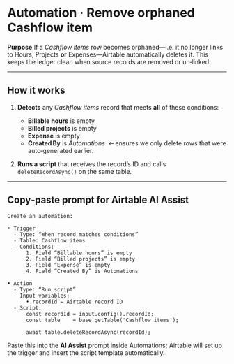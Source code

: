 # Automation · Remove orphaned Cashflow item

**Purpose**  If a *Cashflow items* row becomes orphaned—i.e. it no longer links to Hours, Projects **or** Expenses—Airtable automatically deletes it. This keeps the ledger clean when source records are removed or un‑linked.

---

## How it works

1. **Detects** any *Cashflow items* record that meets **all** of these conditions:

   * **Billable hours** is empty
   * **Billed projects** is empty
   * **Expense** is empty
   * **Created By** is *Automations*  ← ensures we only delete rows that were auto‑generated earlier.
2. **Runs a script** that receives the record’s ID and calls `deleteRecordAsync()` on the same table.

---

## Copy‑paste prompt for Airtable AI Assist

```text
Create an automation:

• Trigger
  - Type: “When record matches conditions”
  - Table: Cashflow items
  - Conditions:
      1. Field “Billable hours” is empty
      2. Field “Billed projects” is empty
      3. Field “Expense” is empty
      4. Field “Created By” is Automations

• Action
  - Type: “Run script”
  - Input variables:
      • recordId ← Airtable record ID
  - Script:
      const recordId = input.config().recordId;
      const table    = base.getTable('Cashflow items');

      await table.deleteRecordAsync(recordId);
```

Paste this into the **AI Assist** prompt inside Automations; Airtable will set up the trigger and insert the script template automatically.
